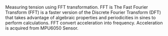 
<p align="left">Measuring tension using FFT transformation. FFT is The Fast Fourier Transform (FFT) is a faster version of the Discrete Fourier Transform (DFT) that takes advantage of algebraic properties and periodicities in sines to perform calculations. FFT convert acceleration into frequency. Acceleration is acquired from MPU6050 Sensor.</p>
